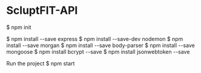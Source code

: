 # ScluptFIT-API 

$ npm init 

$ npm install --save express 
$ npm install --save-dev nodemon 
$ npm install --save morgan 
$ npm install --save body-parser 
$ npm install --save mongoose
$ npm install bcrypt --save
$ npm install jsonwebtoken --save

Run the project
$ npm start
